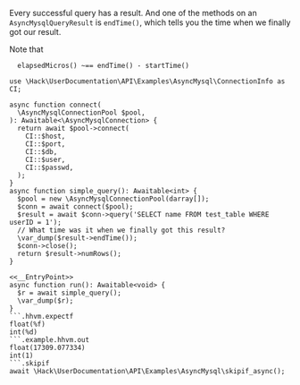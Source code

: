 Every successful query has a result. And one of the methods on an `AsyncMysqlQueryResult` is `endTime()`, which tells you the time when we finally got our result.

Note that 

```
  elapsedMicros() ~== endTime() - startTime()
```

```basic-usage.hack
use \Hack\UserDocumentation\API\Examples\AsyncMysql\ConnectionInfo as CI;

async function connect(
  \AsyncMysqlConnectionPool $pool,
): Awaitable<\AsyncMysqlConnection> {
  return await $pool->connect(
    CI::$host,
    CI::$port,
    CI::$db,
    CI::$user,
    CI::$passwd,
  );
}
async function simple_query(): Awaitable<int> {
  $pool = new \AsyncMysqlConnectionPool(darray[]);
  $conn = await connect($pool);
  $result = await $conn->query('SELECT name FROM test_table WHERE userID = 1');
  // What time was it when we finally got this result?
  \var_dump($result->endTime());
  $conn->close();
  return $result->numRows();
}

<<__EntryPoint>>
async function run(): Awaitable<void> {
  $r = await simple_query();
  \var_dump($r);
}
```.hhvm.expectf
float(%f)
int(%d)
```.example.hhvm.out
float(17309.077334)
int(1)
```.skipif
await \Hack\UserDocumentation\API\Examples\AsyncMysql\skipif_async();
```
